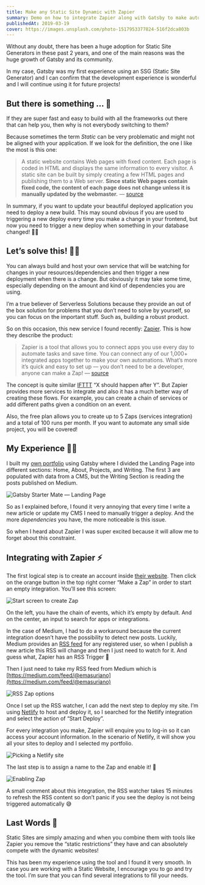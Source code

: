 ```yaml
---
title: Make any Static Site Dynamic with Zapier
summary: Demo on how to integrate Zapier along with Gatsby to make automatic deploys based on events.
publishedAt: 2019-03-19
cover: https://images.unsplash.com/photo-1517953377824-516f2dca803b
---
```


Without any doubt, there has been a huge adoption for Static Site Generators in these past 2 years, and one of the main reasons was the huge growth of Gatsby and its community.

In my case, Gatsby was my first experience using an SSG (Static Site Generator) and I can confirm that the development experience is wonderful and I will continue using it for future projects!

## But there is something … 🤔

If they are super fast and easy to build with all the frameworks out there that can help you, then why is not everybody switching to them?

Because sometimes the term _Static_ can be very problematic and might not be aligned with your application. If we look for the definition, the one I like the most is this one:

> A static website contains Web pages with fixed content. Each page is coded in HTML and displays the same information to every visitor. A static site can be built by simply creating a few HTML pages and publishing them to a Web server. **Since static Web pages contain fixed code, the content of each page does not change unless it is manually updated by the webmaster.** — [source](https://techterms.com/definition/staticwebsite)

In summary, if you want to update your beautiful deployed application you need to deploy a new build. This may sound obvious if you are used to triggering a new deploy every time you make a change in your frontend, but now you need to trigger a new deploy when something in your database changed! 🤦‍♂️

## Let’s solve this! 👷‍♂️

You can always build and host your own service that will be watching for changes in your resources/dependencies and then trigger a new deployment when there is a change. But obviously it may take some time, especially depending on the amount and kind of dependencies you are using.

I’m a true believer of Serverless Solutions because they provide an out of the box solution for problems that you don’t need to solve by yourself, so you can focus on the important stuff. Such as, building a robust product.

So on this occasion, this new service I found recently: [Zapier](http://zapier.com/). This is how they describe the product:

> Zapier is a tool that allows you to connect apps you use every day to automate tasks and save time. You can connect any of our 1,000+ integrated apps together to make your own automations. What’s more it’s quick and easy to set up — you don’t need to be a developer, anyone can make a Zap! — [source](https://zapier.com/help/what-is-zapier/)

The concept is quite similar [IFTTT](https://ifttt.com/) “X should happen after Y”. But Zapier provides more services to integrate and also it has a much better way of creating these flows. For example, you can create a chain of services or add different paths given a condition on an event.

Also, the free plan allows you to create up to 5 Zaps (services integration) and a total of 100 runs per month. If you want to automate any small side project, you will be covered!

## My Experience 🙋‍♂️

I built my [own portfolio](https://gatsby-starter-mate.netlify.app/) using Gatsby where I divided the Landing Page into different sections: Home, About, Projects, and Writing. The first 3 are populated with data from a CMS, but the Writing Section is reading the posts published on Medium.

![Gatsby Starter Mate — Landing Page](../../static/assets/blog/make-any-static-site-dynamic-with-zapier/Gatsby_Starter_Mate_—_Landing_Page.jpg)

So as I explained before, I found it very annoying that every time I write a new article or update my CMS I need to manually trigger a deploy. And the more _dependencies_ you have, the more noticeable is this issue.

So when I heard about Zapier I was super excited because it will allow me to forget about this constraint.

## Integrating with Zapier ⚡️

The first logical step is to create an account inside [their website](http://zapier.com/). Then click on the orange button in the top right corner “Make a Zap” in order to start an empty integration. You’ll see this screen:

![Start screen to create Zap](../../static/assets/blog/make-any-static-site-dynamic-with-zapier/Start_screen_to_create_Zap.png)

On the left, you have the chain of events, which it’s empty by default. And on the center, an input to search for apps or integrations.

In the case of Medium, I had to do a workaround because the current integration doesn’t have the possibility to detect new posts. Luckily, Medium provides an [RSS feed](https://help.medium.com/hc/en-us/articles/214874118-RSS-feeds) for any registered user, so when I publish a new article this RSS will change and then I just need to watch for it. And guess what, Zapier has an RSS Trigger 🎉

Then I just need to take my RSS feed from Medium which is [https://medium.com/feed/@emasuriano](https://medium.com/feed/@emasuriano)

![RSS Zap options](../../static/assets/blog/make-any-static-site-dynamic-with-zapier/RSS_Zap_options.jpg)

Once I set up the RSS watcher, I can add the next step to deploy my site. I’m using [Netlify](https://netlify.com) to host and deploy it, so I searched for the Netlify integration and select the action of “Start Deploy”.

For every integration you make, Zapier will enquire you to log-in so it can access your account information. In the scenario of Netlify, it will show you all your sites to deploy and I selected my portfolio.

![Picking a Netlify site](../../static/assets/blog/make-any-static-site-dynamic-with-zapier/Picking_a_Netlify_site.jpg)

The last step is to assign a name to the Zap and enable it! 🎉

![Enabling Zap](../../static/assets/blog/make-any-static-site-dynamic-with-zapier/Enabling_Zap.png)

A small comment about this integration, the RSS watcher takes 15 minutes to refresh the RSS content so don’t panic if you see the deploy is not being triggered automatically 😅

## Last Words 👋

Static Sites are simply amazing and when you combine them with tools like Zapier you remove the “static restrictions” they have and can absolutely compete with the dynamic websites!

This has been my experience using the tool and I found it very smooth. In case you are working with a Static Website, I encourage you to go and try the tool. I’m sure that you can find several integrations to fill your needs.
